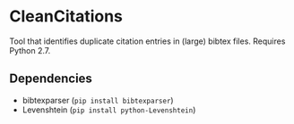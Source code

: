 # CleanCitations
Tool that identifies duplicate citation entries in (large) bibtex files. Requires Python 2.7.
## Dependencies
* bibtexparser (`pip install bibtexparser`)
* Levenshtein (`pip install python-Levenshtein`)

